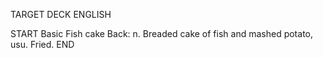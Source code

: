 TARGET DECK
ENGLISH

START
Basic
Fish cake
Back: n. Breaded cake of fish and mashed potato, usu. Fried.
END
